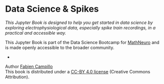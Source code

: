# Data Science & Spikes

*This Jupyter Book is designed to help you get started in data science by exploring electrophysiological data, especially spike train recordings, in a practical and accessible way.*

This Jupyter Book is part of the Data Science Bootcamp for [MathNeuro](https://team.inria.fr/mathneuro/) and is made openly accessible to the broader community.


-

Author [Fabien Campillo](https://www-sop.inria.fr/members/Fabien.Campillo/)  <br>
This book is distributed under a [CC-BY 4.0 license](https://creativecommons.org/licenses/by/4.0/deed.en) (Creative Commons Attribution).


